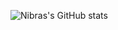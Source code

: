 ![Nibras's GitHub stats](https://github-readme-stats.vercel.app/api?username=dev4ult&count_private=true)
